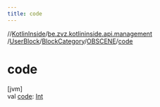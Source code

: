 ```yaml
---
title: code
---
```

//[KotlinInside](../../../../../index.html)/[be.zvz.kotlininside.api.management](../../../index.html)
/[UserBlock](../../index.html)/[BlockCategory](../index.html)/[OBSCENE](index.html)/[code](code.html)

# code

[jvm]\
val [code](code.html): [Int](https://kotlinlang.org/api/latest/jvm/stdlib/kotlin/-int/index.html)




